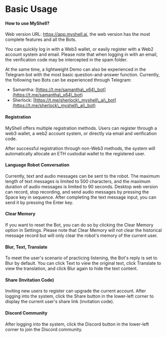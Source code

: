 # Basic Usage

#### How to use MyShell?

Web version URL: https://app.myshell.ai, the web version has the most complete features and all the Bots.

You can quickly log in with a Web3 wallet, or easily register with a Web2 account system and email. Please note that when logging in with an email, the verification code may be intercepted in the spam folder.

At the same time, a lightweight Demo can also be experienced in the Telegram bot with the most basic question-and-answer function. Currently, the following two Bots can be experienced through Telegram:

* Samantha: [https://t.me/samantha\_x64\_bot](https://t.me/samantha\_x64\_bot)
* Sherlock: [https://t.me/sherlock\_myshell\_ai\_bot](https://t.me/sherlock\_myshell\_ai\_bot)

#### Registration

MyShell offers multiple registration methods. Users can register through a web3 wallet, a web2 account system, or directly via email and verification code.

After successful registration through non-Web3 methods, the system will automatically allocate an ETH custodial wallet to the registered user.

#### Language Robot Conversation

Currently, text and audio messages can be sent to the robot. The maximum length of text messages is limited to 500 characters, and the maximum duration of audio messages is limited to 90 seconds. Desktop web version can record, stop recording, and send audio messages by pressing the Space key in sequence. After completing the text message input, you can send it by pressing the Enter key.

#### Clear Memory

If you want to reset the Bot, you can do so by clicking the Clear Memory option in Settings. Please note that Clear Memory will not clear the historical message record but will only clear the robot's memory of the current user.

#### Blur, Text, Translate

To meet the user's scenario of practicing listening, the Bot's reply is set to Blur by default. You can click Text to view the original text, click Translate to view the translation, and click Blur again to hide the text content.

#### Share (Invitation Code)

Inviting new users to register can upgrade the current account. After logging into the system, click the Share button in the lower-left corner to display the current user's share link (invitation code).

#### Discord Community

After logging into the system, click the Discord button in the lower-left corner to join the Discord community.